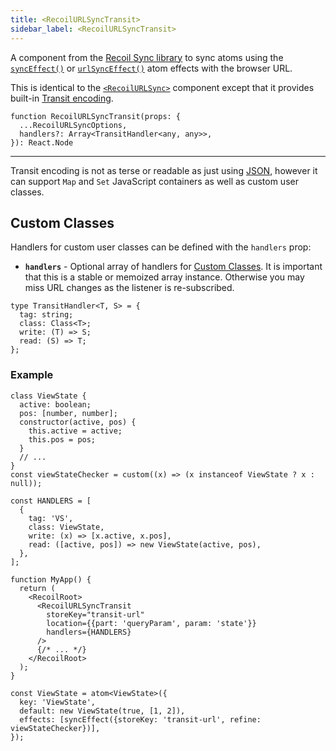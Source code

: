 ```yaml
---
title: <RecoilURLSyncTransit>
sidebar_label: <RecoilURLSyncTransit>
---
```


A component from the [Recoil Sync library](/docs/recoil-sync/introduction) to sync atoms using the [`syncEffect()`](/docs/recoil-sync/api/syncEffect) or [`urlSyncEffect()`](/docs/recoil-sync/api/urlSyncEffect) atom effects with the browser URL.

This is identical to the [`<RecoilURLSync>`](/docs/recoil-sync/api/RecoilURLSync) component except that it provides built-in [Transit encoding](https://github.com/cognitect/transit-js).

```tsx
function RecoilURLSyncTransit(props: {
  ...RecoilURLSyncOptions,
  handlers?: Array<TransitHandler<any, any>>,
}): React.Node
```

---

Transit encoding is not as terse or readable as just using [JSON](/docs/recoil-sync/api/RecoilURLSyncJSON), however it can support `Map` and `Set` JavaScript containers as well as custom user classes.

## Custom Classes

Handlers for custom user classes can be defined with the `handlers` prop:

- **`handlers`** - Optional array of handlers for [Custom Classes](#custom-classes). It is important that this is a stable or memoized array instance. Otherwise you may miss URL changes as the listener is re-subscribed.

```tsx
type TransitHandler<T, S> = {
  tag: string;
  class: Class<T>;
  write: (T) => S;
  read: (S) => T;
};
```

### Example

```tsx
class ViewState {
  active: boolean;
  pos: [number, number];
  constructor(active, pos) {
    this.active = active;
    this.pos = pos;
  }
  // ...
}
const viewStateChecker = custom((x) => (x instanceof ViewState ? x : null));

const HANDLERS = [
  {
    tag: 'VS',
    class: ViewState,
    write: (x) => [x.active, x.pos],
    read: ([active, pos]) => new ViewState(active, pos),
  },
];

function MyApp() {
  return (
    <RecoilRoot>
      <RecoilURLSyncTransit
        storeKey="transit-url"
        location={{part: 'queryParam', param: 'state'}}
        handlers={HANDLERS}
      />
      {/* ... */}
    </RecoilRoot>
  );
}

const ViewState = atom<ViewState>({
  key: 'ViewState',
  default: new ViewState(true, [1, 2]),
  effects: [syncEffect({storeKey: 'transit-url', refine: viewStateChecker})],
});
```
